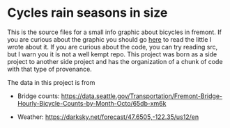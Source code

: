 # Cycles rain seasons in size

This is the source files for a small info graphic about bicycles in fremont. If you are curious about the graphic you should go [here](https://www.mcnutt.in/cycles-rain-seasons-in-size/) to read the little I wrote about it. If you are curious about the code, you can try reading src, but I warn you it is not a well kempt repo. This project was born as a side project to another side project and has the organization of a chunk of code with that type of provenance.


The data in this project is from

- Bridge counts: https://data.seattle.gov/Transportation/Fremont-Bridge-Hourly-Bicycle-Counts-by-Month-Octo/65db-xm6k

- Weather: https://darksky.net/forecast/47.6505,-122.35/us12/en
